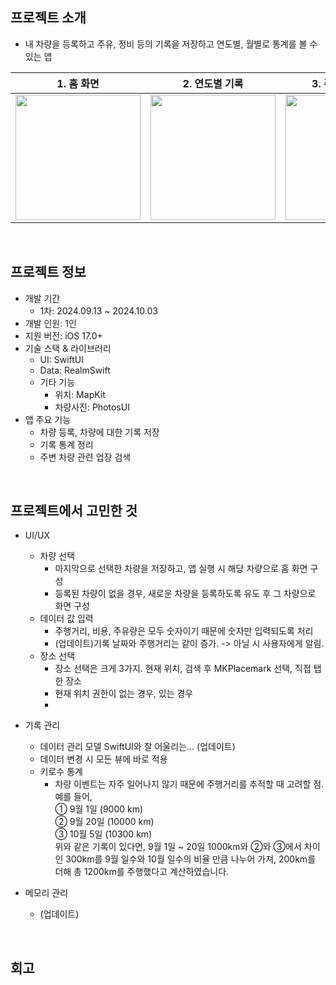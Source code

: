 ## 프로젝트 소개
- 내 차량을 등록하고 주유, 정비 등의 기록을 저장하고 연도별, 월별로 통계를 볼 수 있는 앱
  
|1. 홈 화면 | 2. 연도별 기록 | 3. 주변 업장 검색 |
| -- | -- | -- |
| <img width="200" src="https://github.com/user-attachments/assets/98d8e6b0-ea3e-4f04-bc77-d2163df41dfa" /> | <img width="200" src="https://github.com/user-attachments/assets/f53880bc-10ce-4c59-9fcd-acd31e184935" /> | <img width="200" src="https://github.com/user-attachments/assets/840f13ee-ac64-47ae-90db-fc0d623fa57a" /> |
</br>

## 프로젝트 정보
- 개발 기간
  - 1차: 2024.09.13 ~ 2024.10.03
- 개발 인원: 1인
- 지원 버전: iOS 17.0+
- 기술 스택 & 라이브러리
  - UI: SwiftUI
  - Data: RealmSwift
  - 기타 기능
    - 위치: MapKit
    - 차량사진: PhotosUI
- 앱 주요 기능
  - 차량 등록, 차량에 대한 기록 저장
  - 기록 통계 정리
  - 주변 차량 관련 업장 검색
</br>

## 프로젝트에서 고민한 것
  - UI/UX
    - 차량 선택
      - 마지막으로 선택한 차량을 저장하고, 앱 실행 시 해당 차량으로 홈 화면 구성
      - 등록된 차량이 없을 경우, 새로운 차량을 등록하도록 유도 후 그 차량으로 화면 구성
    - 데이터 값 입력
      - 주행거리, 비용, 주유량은 모두 숫자이기 때문에 숫자만 입력되도록 처리
      - (업데이트)기록 날짜와 주행거리는 같이 증가. -> 아닐 시 사용자에게 알림.
    - 장소 선택
      - 장소 선택은 크게 3가지. 현재 위치, 검색 후 MKPlacemark 선택, 직접 탭한 장소
      - 현재 위치 권한이 없는 경우, 있는 경우
      - 
    
  - 기록 관리
    - 데이터 관리 모델 SwiftUI와 잘 어울리는... (업데이트)
    - 데이터 변경 시 모든 뷰에 바로 적용
    - 키로수 통계
      - 차량 이벤트는 자주 일어나지 않기 때문에 주행거리를 추적할 때 고려할 점. 예를 들어,  
        ① 9월 1일 (9000 km)  
        ② 9월 20일 (10000 km)  
        ③ 10월 5일 (10300 km)  
        위와 같은 기록이 있다면, 9월 1일 ~ 20일 1000km와 ②와 ③에서 차이인 300km를 9월 일수와 10월 일수의 비율 만큼 나누어 가져, 200km를 더해 총 1200km를 주행했다고 계산하였습니다.  
    
  - 메모리 관리
    - (업데이트)
      
</br>

## 회고
